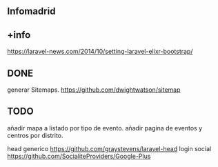 ## Infomadrid


## +info
https://laravel-news.com/2014/10/setting-laravel-elixr-bootstrap/


## DONE
generar Sitemaps. https://github.com/dwightwatson/sitemap





## TODO
añadir mapa a listado por tipo de evento.
añadir pagina de eventos y centros por distrito.

head generico https://github.com/graystevens/laravel-head
login social https://github.com/SocialiteProviders/Google-Plus
